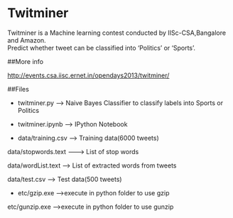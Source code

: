 Twitminer
=========


 Twitminer is a Machine learning contest conducted by IISc-CSA,Bangalore and Amazon.                          
 Predict whether tweet can be classified into ‘Politics’ or ‘Sports’.
 
 
##More info

http://events.csa.iisc.ernet.in/opendays2013/twitminer/


##Files

* twitminer.py --> Naive Bayes Classifier to classify labels into Sports or Politics

* twitminer.ipynb --> IPython Notebook

* data/training.csv --> Training data(6000 tweets)
  
 data/stopwords.text ---> List of stop words
 
 data/wordList.text --> List of extracted words from tweets

 data/test.csv --> Test data(500 tweets)
 
* etc/gzip.exe -->execute in python folder to use gzip

 etc/gunzip.exe -->execute in python folder to use gunzip
 
 